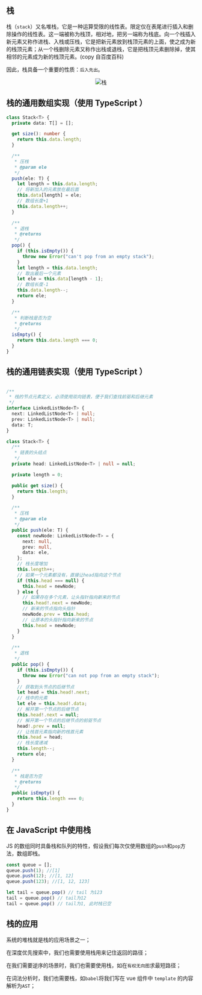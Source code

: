 ## 栈

栈（`stack`）又名堆栈，它是一种运算受限的线性表。限定仅在表尾进行插入和删除操作的线性表。这一端被称为栈顶，相对地，把另一端称为栈底。向一个栈插入新元素又称作进栈、入栈或压栈，它是把新元素放到栈顶元素的上面，使之成为新的栈顶元素；从一个栈删除元素又称作出栈或退栈，它是把栈顶元素删除掉，使其相邻的元素成为新的栈顶元素。(copy 自百度百科)

因此，栈具备一个重要的性质：`后入先出`。

<div align="center">
  <img :src="$withBase('/stack.webp')" alt="栈"  />
</div>

## 栈的通用数组实现（使用 TypeScript ）

```TypeScript
class Stack<T> {
  private data: T[] = [];

  get size(): number {
    return this.data.length;
  }

  /**
   * 压栈
   * @param ele
   */
  push(ele: T) {
    let length = this.data.length;
    // 将新加入的元素放在最后面
    this.data[length] = ele;
    // 数组长度+1
    this.data.length++;
  }

  /**
   * 退栈
   * @returns
   */
  pop() {
    if (this.isEmpty()) {
      throw new Error("can't pop from an empty stack");
    }
    let length = this.data.length;
    // 取出最后一个元素
    let ele = this.data[length - 1];
    // 数组长度-1
    this.data.length--;
    return ele;
  }

  /**
   * 判断栈是否为空
   * @returns
   */
  isEmpty() {
    return this.data.length === 0;
  }
}
```

## 栈的通用链表实现（使用 TypeScript ）

```TypeScript

/**
 * 栈的节点元素定义，必须使用双向链表，便于我们查找前驱和后继元素
 */
interface LinkedListNode<T> {
  next: LinkedListNode<T> | null;
  prev: LinkedListNode<T> | null;
  data: T;
}

class Stack<T> {
  /**
   * 链表的头结点
   */
  private head: LinkedListNode<T> | null = null;

  private length = 0;

  public get size() {
    return this.length;
  }

  /**
   * 压栈
   * @param ele
   */
  public push(ele: T) {
    const newNode: LinkedListNode<T> = {
      next: null,
      prev: null,
      data: ele,
    };
    // 栈长度增加
    this.length++;
    // 如果一个元素都没有，直接让head指向这个节点
    if (this.head === null) {
      this.head = newNode;
    } else {
      // 如果存在多个元素，让头指针指向新来的节点
      this.head!.next = newNode;
      // 新来的节点指向头指针
      newNode.prev = this.head;
      // 让原本的头指针指向新来的节点
      this.head = newNode;
    }
  }

  /**
   * 退栈
   */
  public pop() {
    if (this.isEmpty()) {
      throw new Error("can not pop from an empty stack");
    }
    // 获取到头节点的后继节点
    let head = this.head!.next;
    // 栈中的元素
    let ele = this.head!.data;
    // 解开第一个节点的后继节点
    this.head!.next = null;
    // 解开第一个节点的后继节点的前驱节点
    head!.prev = null;
    // 让栈首元素指向新的栈首元素
    this.head = head;
    // 栈长度递减
    this.length--;
    return ele;
  }

  /**
   * 栈是否为空
   * @returns
   */
  public isEmpty() {
    return this.length === 0;
  }
}

```

## 在 JavaScript 中使用栈

JS 的数组同时具备栈和队列的特性，假设我们每次仅使用数组的`push`和`pop`方法，数组即栈。

```JavaScript
const queue = [];
queue.push(1); //[1]
queue.push(12); //[1, 12]
queue.push(123); //[1, 12, 123]

let tail = queue.pop() // tail 为123
tail = queue.pop() // tail为12
tail = queue.pop() // tail为1, 此时栈已空
```

## 栈的应用

系统的堆栈就是栈的应用场景之一；

在深度优先搜索中，我们也需要使用栈用来记住返回的路径；

在我们需要逆序的场景时，我们也需要使用栈，如在`有权无向图`求最短路径；

在词法分析时，我们也需要栈，如`babel`将我们写在 vue 组件中 `template` 的内容解析为`AST`；
